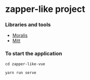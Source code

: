 # zapper-like project

### Libraries and tools

* [Moralis](https://www.moralis.io/)
* [Mitt](https://github.com/developit/mitt)

### To start the application

`cd zapper-like-vue`

`yarn run serve`

